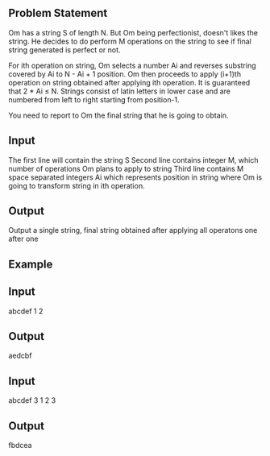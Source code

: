 ## Problem Statement
Om has a string S of length N. But Om being perfectionist, doesn't likes the string. He decides to do perform M operations on the string to see if final string generated is perfect or not.

For ith operation on string, Om selects a number Ai and reverses substring covered by Ai to N - Ai + 1 position. Om then proceeds to apply (i+1)th operation on string obtained after applying ith operation. It is guaranteed that 2 * Ai ≤ N. Strings consist of latin letters in lower case and are numbered from left to right starting from position-1.

You need to report to Om the final string that he is going to obtain.


## Input
The first line will contain the string S
Second line contains integer M, which number of operations Om plans to apply to string
Third line contains M space separated integers Ai which represents position in string where Om is going to transform string in ith operation.
## Output
Output a single string, final string obtained after applying all operatons one after one

## Example
## Input
abcdef
1
2
## Output
aedcbf


## Input
abcdef
3
1 2 3
## Output
fbdcea
